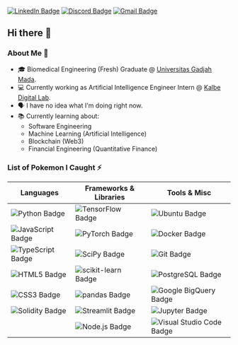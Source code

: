 [![LinkedIn Badge](https://img.shields.io/badge/rsydn-0A66C2?logo=linkedin&logoColor=fff&style=flat&href=https://www.linkedin.com/in/rsydn/)](https://www.linkedin.com/in/rsydn/) [![Discord Badge](https://img.shields.io/badge/diabolicjoker-5865F2?logo=discord&logoColor=fff&style=flat&href=https://discordapp.com/users/312064147154010112)](https://discordapp.com/users/312064147154010112) [![Gmail Badge](https://img.shields.io/badge/rasyidanakbar@mail.ugm.ac.id-EA4335?logo=gmail&logoColor=fff&style=flat&href=mailto:rasyidanakbar@mail.ugm.ac.id)](mailto:rasyidanakbar@mail.ugm.ac.id)

## Hi there 👋 

### About Me 🤔

- 🎓 Biomedical Engineering (Fresh) Graduate @ [Universitas Gadjah Mada](https://ugm.ac.id/en/).
- 💻 Currently working as Artificial Intelligence Engineer Intern @ [Kalbe Digital Lab](https://www.kalbe.co.id/en).
- 🗣️ I have no idea what I'm doing right now.
- 📚 Currently learning about:
  - Software Engineering
  - Machine Learning (Artificial Intelligence)
  - Blockchain (Web3)
  - Financial Engineering (Quantitative Finance)

### List of Pokemon I Caught ⚡

| **Languages**        | **Frameworks & Libraries** | **Tools & Misc**            |
|----------------------|--------------------------|-----------------------------|
| ![Python Badge](https://img.shields.io/badge/Python-3776AB?logo=python&logoColor=fff&style=flat) | ![TensorFlow Badge](https://img.shields.io/badge/TensorFlow-FF6F00?logo=tensorflow&logoColor=fff&style=flat) | ![Ubuntu Badge](https://img.shields.io/badge/Ubuntu-E95420?logo=ubuntu&logoColor=fff&style=flat) |
| ![JavaScript Badge](https://img.shields.io/badge/JavaScript-F7DF1E?logo=javascript&logoColor=000&style=flat) | ![PyTorch Badge](https://img.shields.io/badge/PyTorch-EE4C2C?logo=pytorch&logoColor=fff&style=flat) | ![Docker Badge](https://img.shields.io/badge/Docker-2496ED?logo=docker&logoColor=fff&style=flat) |
| ![TypeScript Badge](https://img.shields.io/badge/TypeScript-3178C6?logo=typescript&logoColor=fff&style=flat) | ![SciPy Badge](https://img.shields.io/badge/SciPy-8CAAE6?logo=scipy&logoColor=fff&style=flat) | ![Git Badge](https://img.shields.io/badge/Git-F05032?logo=git&logoColor=fff&style=flat) |
| ![HTML5 Badge](https://img.shields.io/badge/HTML5-E34F26?logo=html5&logoColor=fff&style=flat) | ![scikit-learn Badge](https://img.shields.io/badge/scikit--learn-F7931E?logo=scikitlearn&logoColor=fff&style=flat) | ![PostgreSQL Badge](https://img.shields.io/badge/PostgreSQL-4169E1?logo=postgresql&logoColor=fff&style=flat) |
| ![CSS3 Badge](https://img.shields.io/badge/CSS3-1572B6?logo=css3&logoColor=fff&style=flat) | ![pandas Badge](https://img.shields.io/badge/pandas-150458?logo=pandas&logoColor=fff&style=flat) | ![Google BigQuery Badge](https://img.shields.io/badge/Google%20BigQuery-669DF6?logo=googlebigquery&logoColor=fff&style=flat) |
| ![Solidity Badge](https://img.shields.io/badge/Solidity-363636?logo=solidity&logoColor=fff&style=flat)                     | ![Streamlit Badge](https://img.shields.io/badge/Streamlit-FF4B4B?logo=streamlit&logoColor=fff&style=flat) | ![Jupyter Badge](https://img.shields.io/badge/Jupyter-F37626?logo=jupyter&logoColor=fff&style=flat) |
|                      | ![Node.js Badge](https://img.shields.io/badge/Node.js-393?logo=nodedotjs&logoColor=fff&style=flat) | ![Visual Studio Code Badge](https://img.shields.io/badge/Visual%20Studio%20Code-007ACC?logo=visualstudiocode&logoColor=fff&style=flat) |



